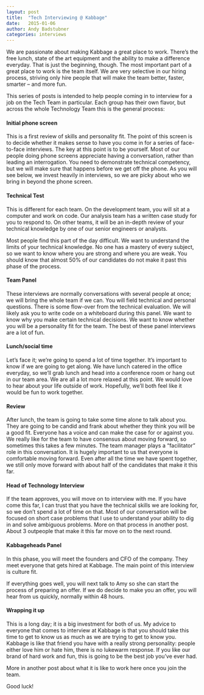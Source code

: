 ```yaml
---
layout: post
title:  "Tech Interviewing @ Kabbage"
date:   2015-01-06
author: Andy Badstubner
categories: interviews
---
```

We are passionate about making Kabbage a great place to work. There’s the free lunch, state of the art equipment and the ability to make a difference everyday. That is just the beginning, though. The most important part of a great place to work is the team itself. We are very selective in our hiring process, striving only hire people that will make the team better, faster, smarter – and more fun.

This series of posts is intended to help people coming in to interview for a job on the Tech Team in particular. Each group has their own flavor, but across the whole Technology Team this is the general process:

#### Initial phone screen
This is a first review of skills and personality fit. The point of this screen is to decide whether it makes sense to have you come in for a series of face-to-face interviews. The key at this point is to be yourself. Most of our people doing phone screens appreciate having a conversation, rather than leading an interrogation. You need to demonstrate technical competency, but we will make sure that happens before we get off the phone. As you will see below, we invest heavily in interviews, so we are picky about who we bring in beyond the phone screen.

#### Technical Test
This is different for each team. On the development team, you will sit at a computer and work on code. Our analysis team has a written case study for you to respond to. On other teams, it will be an in-depth review of your technical knowledge by one of our senior engineers or analysts.

Most people find this part of the day difficult. We want to understand the limits of your technical knowledge. No one has a mastery of every subject, so we want to know where you are strong and where you are weak. You should know that almost 50% of our candidates do not make it past this phase of the process.

#### Team Panel
These interviews are normally conversations with several people at once; we will bring the whole team if we can. You will field technical and personal questions. There is some flow-over from the technical evaluation. We will likely ask you to write code on a whiteboard during this panel. We want to know why you make certain technical decisions. We want to know whether you will be a personality fit for the team. The best of these panel interviews are a lot of fun.

#### Lunch/social time
Let’s face it; we’re going to spend a lot of time together. It’s important to know if we are going to get along. We have lunch catered in the office everyday, so we’ll grab lunch and head into a conference room or hang out in our team area. We are all a lot more relaxed at this point. We would love to hear about your life outside of work. Hopefully, we’ll both feel like it would be fun to work together.

#### Review
After lunch, the team is going to take some time alone to talk about you. They are going to be candid and frank about whether they think you will be a good fit. Everyone has a voice and can make the case for or against you. We really like for the team to have consensus about moving forward, so sometimes this takes a few minutes. The team manager plays a “facilitator” role in this conversation. It is hugely important to us that everyone is comfortable moving forward. Even after all the time we have spent together, we still only move forward with about half of the candidates that make it this far.

#### Head of Technology Interview
If the team approves, you will move on to interview with me. If you have come this far, I can trust that you have the technical skills we are looking for, so we don’t spend a lot of time on that. Most of our conversation will be focused on short case problems that I use to understand your ability to dig in and solve ambiguous problems. More on that process in another post. About 3 outpeople that make it this far move on to the next round.

#### Kabbageheads Panel
In this phase, you will meet the founders and CFO of the company. They meet everyone that gets hired at Kabbage. The main point of this interview is culture fit.

If everything goes well, you will next talk to Amy so she can start the process of preparing an offer. If we do decide to make you an offer, you will hear from us quickly, normally within 48 hours.

#### Wrapping it up
This is a long day; it is a big investment for both of us. My advice to everyone that comes to interview at Kabbage is that you should take this time to get to know us as much as we are trying to get to know you. Kabbage is like that friend you have with a really strong personality: people either love him or hate him, there is no lukewarm response. If you like our brand of hard work and fun, this is going to be the best job you’ve ever had.

More in another post about what it is like to work here once you join the team.

Good luck!
